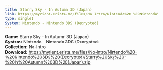 ```yaml
---
title: Starry Sky - In Autumn 3D (Japan)
link: https://myrient.erista.me/files/No-Intro/Nintendo%20-%20Nintendo%203DS%20(Decrypted)/Starry%20Sky%20-%20In%20Autumn%203D%20(Japan).zip
type: single1
System: Nintendo - Nintendo 3DS (Decrypted)
---
```

<b>Game:</b> Starry Sky - In Autumn 3D (Japan)<br>
<b>System:</b> Nintendo - Nintendo 3DS (Decrypted)<br>
<b>Collection:</b> No-Intro<br>
<b>Download:</b> https://myrient.erista.me/files/No-Intro/Nintendo%20-%20Nintendo%203DS%20(Decrypted)/Starry%20Sky%20-%20In%20Autumn%203D%20(Japan).zip